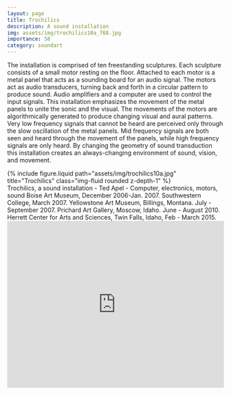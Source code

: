 ```yaml
---
layout: page
title: Trochilics
description: A sound installation 
img: assets/img/trochilics10a_768.jpg
importance: 58
category: soundart
---
```


The installation is comprised of ten freestanding sculptures. Each sculpture consists of a small motor resting on the floor. Attached to each motor is a metal panel that acts as a sounding board for an audio signal. The motors act as audio transducers, turning back and forth in a circular pattern to produce sound. Audio amplifiers and a computer are used to control the input signals. This installation emphasizes the movement of the metal panels to unite the sonic and the visual. The movements of the motors are algorithmically generated to produce changing visual and aural patterns. Very low frequency signals that cannot be heard are perceived only through the slow oscillation of the metal panels. Mid frequency signals are both seen and heard through the movement of the panels, while high frequency signals are only heard. By changing the geometry of sound transduction this installation creates an always-changing environment of sound, vision, and movement.



<div class="row">
    <div class="col-sm mt-3 mt-md-0">
        {% include figure.liquid path="assets/img/trochilics10a.jpg" title="Trochilics" class="img-fluid rounded z-depth-1" %}
    </div>
</div>
<div class="caption">
    Trochilics, a sound installation - Ted Apel - Computer, electronics, motors, sound
Boise Art Museum, December 2006-Jan. 2007.
Southwestern College, March 2007.
Yellowstone Art Museum, Billings, Montana. July - September 2007.
Prichard Art Gallery, Moscow, Idaho. June - August 2010.
Herrett Center for Arts and Sciences, Twin Falls, Idaho, Feb - March 2015.
</div>


<div style="padding:76.92% 0 0 0;position:relative;"><iframe src="https://player.vimeo.com/video/29014458?badge=0&amp;autopause=0&amp;player_id=0&amp;app_id=58479" frameborder="0" allow="autoplay; fullscreen; picture-in-picture; clipboard-write" style="position:absolute;top:0;left:0;width:100%;height:100%;" title="Trochilics"></iframe></div><script src="https://player.vimeo.com/api/player.js"></script>

